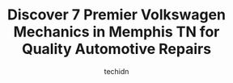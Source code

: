 ---
layout: ampstory
image: https://images.unsplash.com/photo-1632275229274-0f1031f6b16b?ixlib=rb-4.0.3&ixid=MnwxMjA3fDB8MHxwaG90by1wYWdlfHx8fGVufDB8fHx8&auto=format&fit=crop&w=640&h=853&q=80
author: techidn
featured: false
description: For top-quality automotive repairs and maintenance, visit the 7 best Volkswagen Mechanic in Memphis TN, USA. Their reputation for excellence and their dedication to customer satisfaction mak
title: Discover 7 Premier Volkswagen Mechanics in Memphis TN for Quality Automotive Repairs
cover:
   title: Discover 7 Premier Volkswagen Mechanics in Memphis TN for Quality Automotive Repairs
   subtitle: Rickpate
   background: https://images.unsplash.com/photo-1632275229274-0f1031f6b16b?ixlib=rb-4.0.3&ixid=MnwxMjA3fDB8MHxwaG90by1wYWdlfHx8fGVufDB8fHx8&auto=format&fit=crop&w=640&h=853&q=80

pages: 
 - layout: thirds
   top: <h1>#1 Dougs Automotive</h1>
   bottom: "<p>Excellent service. They diagnosed my cars issue and recommended a replacement part. During repairs the issue turned out to be something else. They returned the incorre</p>"
   background: https://www.knot35.com/toplist/wp-content/uploads/2023/06/best-volkswagen-mechanic-1-in-memphis-tn-1685833170.jpeg
   backgroundblur: true
 - layout: thirds
   top: <h1>#2 Wolfsburg Automotive</h1>
   bottom: "<p>5331 Summer Ave, Memphis, TN 38122, United States</p>"
   background: https://www.knot35.com/toplist/wp-content/uploads/2023/06/best-volkswagen-mechanic-2-in-memphis-tn-1685833171.jpeg
   cta:
      link: https://www.knot35.com/toplist/discover-7-premier-volkswagen-mechanics-in-memphis-tn-for-quality-automotive-repairs/
      text: Discover 7 Premier Volkswagen Mechanics in Memphis TN for Quality Automotive Repairs
 - layout: thirds
   top: <h1>#3 Midtown Autowerks, Inc.</h1>
   bottom: "<p>795 Cooper St, Memphis, TN 38104, United States</p>"
   background: https://www.knot35.com/toplist/wp-content/uploads/2023/06/best-volkswagen-mechanic-3-in-memphis-tn-1685833171.jpeg
   cta:
      link: https://www.knot35.com/toplist/discover-7-premier-volkswagen-mechanics-in-memphis-tn-for-quality-automotive-repairs/
      text: Discover 7 Premier Volkswagen Mechanics in Memphis TN for Quality Automotive Repairs
 - layout: thirds
   top: <h1>#4 Madison Automotive</h1>
   bottom: "<p>2457 Covington Pike, Memphis, TN 38128, United States</p>"
   background: https://images.unsplash.com/photo-1522441815192-d9f04eb0615c?ixlib=rb-4.0.3&ixid=MnwxMjA3fDB8MHxwaG90by1wYWdlfHx8fGVufDB8fHx8&auto=format&fit=crop&w=640&h=853&q=80
   cta:
      link: https://www.knot35.com/toplist/discover-7-premier-volkswagen-mechanics-in-memphis-tn-for-quality-automotive-repairs/
      text: Discover 7 Premier Volkswagen Mechanics in Memphis TN for Quality Automotive Repairs
 - layout: thirds
   top: <h1>#5 Memphis Motor Werks</h1>
   bottom: "<p>9063 Macon Rd, Cordova, TN 38016, United States</p>"
   background: https://images.unsplash.com/photo-1618556658017-fd9c732d1360?ixlib=rb-4.0.3&ixid=MnwxMjA3fDB8MHxwaG90by1wYWdlfHx8fGVufDB8fHx8&auto=format&fit=crop&w=640&h=853&q=80
   cta:
      link: https://www.knot35.com/toplist/discover-7-premier-volkswagen-mechanics-in-memphis-tn-for-quality-automotive-repairs/
      text: Discover 7 Premier Volkswagen Mechanics in Memphis TN for Quality Automotive Repairs
 - layout: thirds
   top: <h1>#6 Euro Imports of Memphis Ltd Inc</h1>
   bottom: "<p>2699 Broad Ave, Memphis, TN 38112, United States</p>"
   background: https://images.unsplash.com/photo-1484589065579-248aad0d8b13?ixlib=rb-4.0.3&ixid=MnwxMjA3fDB8MHxwaG90by1wYWdlfHx8fGVufDB8fHx8&auto=format&fit=crop&w=640&h=853&q=80
   cta:
      link: https://www.knot35.com/toplist/discover-7-premier-volkswagen-mechanics-in-memphis-tn-for-quality-automotive-repairs/
      text: Discover 7 Premier Volkswagen Mechanics in Memphis TN for Quality Automotive Repairs
 - layout: thirds
   top: <h1>#7 Memphis Auto Repair Service Inc</h1>
   bottom: "<p>3378 Summer Ave, Memphis, TN 38122, United States</p>"
   background: https://images.unsplash.com/photo-1547366785-564103df7e13?ixlib=rb-4.0.3&ixid=MnwxMjA3fDB8MHxwaG90by1wYWdlfHx8fGVufDB8fHx8&auto=format&fit=crop&w=640&h=853&q=80
   cta:
      link: https://www.knot35.com/toplist/discover-7-premier-volkswagen-mechanics-in-memphis-tn-for-quality-automotive-repairs/
      text: Discover 7 Premier Volkswagen Mechanics in Memphis TN for Quality Automotive Repairs
 - layout: thirds
   middle: Continue reading...
   background: https://images.unsplash.com/photo-1549241520-425e3dfc01cb?ixlib=rb-4.0.3&ixid=MnwxMjA3fDB8MHxwaG90by1wYWdlfHx8fGVufDB8fHx8&auto=format&fit=crop&w=640&h=853&q=80
   cta:
      link: https://www.knot35.com/toplist/discover-7-premier-volkswagen-mechanics-in-memphis-tn-for-quality-automotive-repairs/
      text: Discover 7 Premier Volkswagen Mechanics in Memphis TN for Quality Automotive Repairs
      
---